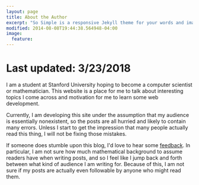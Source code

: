 ```yaml
---
layout: page
title: About the Author
excerpt: "So Simple is a responsive Jekyll theme for your words and images."
modified: 2014-08-08T19:44:38.564948-04:00
image:
  feature: 
---
```


# Last updated: 3/23/2018

I am a student at Stanford University hoping to become a computer scientist or mathematician. This website is a place for me to talk about interesting topics I come across and motivation for me to learn some web development.

Currently, I am developing this site under the assumption that my audience is essentially nonexistent, so the posts are all hurried and likely to contain many errors. Unless I start to get the impression that many people actually read this thing, I will not be fixing those mistakes.

If someone does stumble upon this blog, I'd love to hear some [feedback](mailto:nachenjang@gmail.com). In particular, I am not sure how much mathematical background to assume readers have when writing posts, and so I feel like I jump back and forth between what kind of audience I am writing for. Because of this, I am not sure if my posts are actually even followable by anyone who might read them.